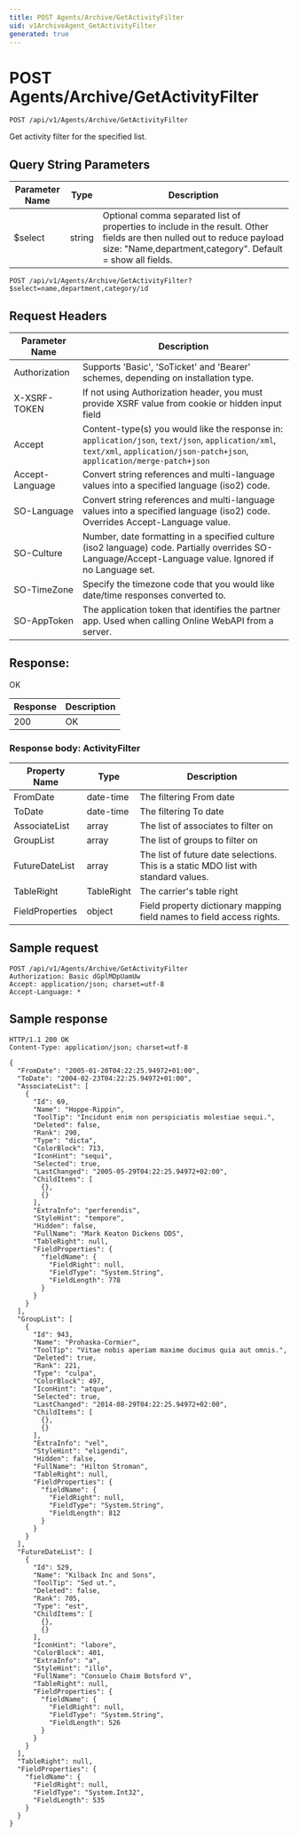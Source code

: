 ```yaml
---
title: POST Agents/Archive/GetActivityFilter
uid: v1ArchiveAgent_GetActivityFilter
generated: true
---
```


# POST Agents/Archive/GetActivityFilter

```http
POST /api/v1/Agents/Archive/GetActivityFilter
```

Get activity filter for the specified list.







## Query String Parameters

| Parameter Name | Type |  Description |
|----------------|------|--------------|
| $select | string |  Optional comma separated list of properties to include in the result. Other fields are then nulled out to reduce payload size: "Name,department,category". Default = show all fields. |

```http
POST /api/v1/Agents/Archive/GetActivityFilter?$select=name,department,category/id
```


## Request Headers

| Parameter Name | Description |
|----------------|-------------|
| Authorization  | Supports 'Basic', 'SoTicket' and 'Bearer' schemes, depending on installation type. |
| X-XSRF-TOKEN   | If not using Authorization header, you must provide XSRF value from cookie or hidden input field |
| Accept         | Content-type(s) you would like the response in: `application/json`, `text/json`, `application/xml`, `text/xml`, `application/json-patch+json`, `application/merge-patch+json` |
| Accept-Language | Convert string references and multi-language values into a specified language (iso2) code. |
| SO-Language | Convert string references and multi-language values into a specified language (iso2) code. Overrides Accept-Language value. |
| SO-Culture | Number, date formatting in a specified culture (iso2 language) code. Partially overrides SO-Language/Accept-Language value. Ignored if no Language set. |
| SO-TimeZone | Specify the timezone code that you would like date/time responses converted to. |
| SO-AppToken | The application token that identifies the partner app. Used when calling Online WebAPI from a server. |


## Response:

OK

| Response | Description |
|----------------|-------------|
| 200 | OK |

### Response body: ActivityFilter

| Property Name | Type |  Description |
|----------------|------|--------------|
| FromDate | date-time | The filtering From date |
| ToDate | date-time | The filtering To date |
| AssociateList | array | The list of associates to filter on |
| GroupList | array | The list of groups to filter on |
| FutureDateList | array | The list of future date selections. This is a static MDO list with standard values. |
| TableRight | TableRight | The carrier's table right |
| FieldProperties | object | Field property dictionary mapping field names to field access rights. |

## Sample request

```http!
POST /api/v1/Agents/Archive/GetActivityFilter
Authorization: Basic dGplMDpUamUw
Accept: application/json; charset=utf-8
Accept-Language: *
```

## Sample response

```http_
HTTP/1.1 200 OK
Content-Type: application/json; charset=utf-8

{
  "FromDate": "2005-01-20T04:22:25.94972+01:00",
  "ToDate": "2004-02-23T04:22:25.94972+01:00",
  "AssociateList": [
    {
      "Id": 69,
      "Name": "Hoppe-Rippin",
      "ToolTip": "Incidunt enim non perspiciatis molestiae sequi.",
      "Deleted": false,
      "Rank": 290,
      "Type": "dicta",
      "ColorBlock": 713,
      "IconHint": "sequi",
      "Selected": true,
      "LastChanged": "2005-05-29T04:22:25.94972+02:00",
      "ChildItems": [
        {},
        {}
      ],
      "ExtraInfo": "perferendis",
      "StyleHint": "tempore",
      "Hidden": false,
      "FullName": "Mark Keaton Dickens DDS",
      "TableRight": null,
      "FieldProperties": {
        "fieldName": {
          "FieldRight": null,
          "FieldType": "System.String",
          "FieldLength": 778
        }
      }
    }
  ],
  "GroupList": [
    {
      "Id": 943,
      "Name": "Prohaska-Cormier",
      "ToolTip": "Vitae nobis aperiam maxime ducimus quia aut omnis.",
      "Deleted": true,
      "Rank": 221,
      "Type": "culpa",
      "ColorBlock": 497,
      "IconHint": "atque",
      "Selected": true,
      "LastChanged": "2014-08-29T04:22:25.94972+02:00",
      "ChildItems": [
        {},
        {}
      ],
      "ExtraInfo": "vel",
      "StyleHint": "eligendi",
      "Hidden": false,
      "FullName": "Hilton Stroman",
      "TableRight": null,
      "FieldProperties": {
        "fieldName": {
          "FieldRight": null,
          "FieldType": "System.String",
          "FieldLength": 812
        }
      }
    }
  ],
  "FutureDateList": [
    {
      "Id": 529,
      "Name": "Kilback Inc and Sons",
      "ToolTip": "Sed ut.",
      "Deleted": false,
      "Rank": 705,
      "Type": "est",
      "ChildItems": [
        {},
        {}
      ],
      "IconHint": "labore",
      "ColorBlock": 401,
      "ExtraInfo": "a",
      "StyleHint": "illo",
      "FullName": "Consuelo Chaim Botsford V",
      "TableRight": null,
      "FieldProperties": {
        "fieldName": {
          "FieldRight": null,
          "FieldType": "System.String",
          "FieldLength": 526
        }
      }
    }
  ],
  "TableRight": null,
  "FieldProperties": {
    "fieldName": {
      "FieldRight": null,
      "FieldType": "System.Int32",
      "FieldLength": 535
    }
  }
}
```